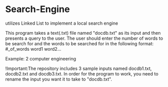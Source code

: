 # Search-Engine
utilizes Linked List to implement a local search engine

This program takes a text(.txt) file named "docdb.txt" as its input and then presents a query to the user.
The user should enter the number of words to be search for and the words to be searched for in the following format:
#_of_words word1 word2...


Example:
2 computer engineering

!Important:The repository includes 3 sample inputs named docdb1.txt, docdb2.txt and docdb3.txt. In order for the program to work, you need to rename the input you want it to take to "docdb.txt".
